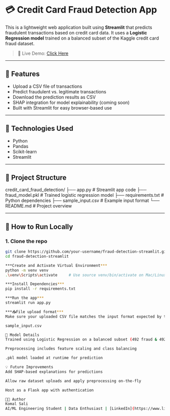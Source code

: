# 💳 Credit Card Fraud Detection App

This is a lightweight web application built using **Streamlit** that predicts fraudulent transactions based on credit card data. It uses a **Logistic Regression model** trained on a balanced subset of the Kaggle credit card fraud dataset.

> 🚀 Live Demo: [Click Here](https://credit-card-fraud-detector-app.streamlit.app/)

---

## 📌 Features

- Upload a CSV file of transactions
- Predict fraudulent vs. legitimate transactions
- Download the prediction results as CSV
- SHAP integration for model explainability (coming soon)
- Built with Streamlit for easy browser-based use

---

## 🧠 Technologies Used

- Python
- Pandas
- Scikit-learn
- Streamlit

---

## 📁 Project Structure
credit_card_fraud_detection/
├── app.py # Streamlit app code
├── fraud_model.pkl # Trained logistic regression model
├── requirements.txt # Python dependencies
├── sample_input.csv # Example input format
└── README.md # Project overview


---

## 🚀 How to Run Locally

### 1. Clone the repo
```bash
git clone https://github.com/your-username/fraud-detection-streamlit.git
cd fraud-detection-streamlit

***Create and Activate Virtual Environment***
python -m venv venv
.\venv\Scripts\activate     # Use source venv/bin/activate on Mac/Linux

***Install Dependencies***
pip install -r requirements.txt

***Run the app***
streamlit run app.py

***📥File upload format***
Make sure your uploaded CSV file matches the input format expected by the model. You can test with the included:

sample_input.csv

🎯 Model Details
Trained using Logistic Regression on a balanced subset (492 fraud & 492 normal)

Preprocessing includes feature scaling and class balancing

.pkl model loaded at runtime for prediction

💡 Future Improvements
Add SHAP-based explanations for predictions

Allow raw dataset uploads and apply preprocessing on-the-fly

Host as a Flask app with authentication

🧑‍💻 Author
Komal Sali
AI/ML Engineering Student | Data Enthusiast | [LinkedIn](https://www.linkedin.com/in/komal-sali-a819b6257/)
